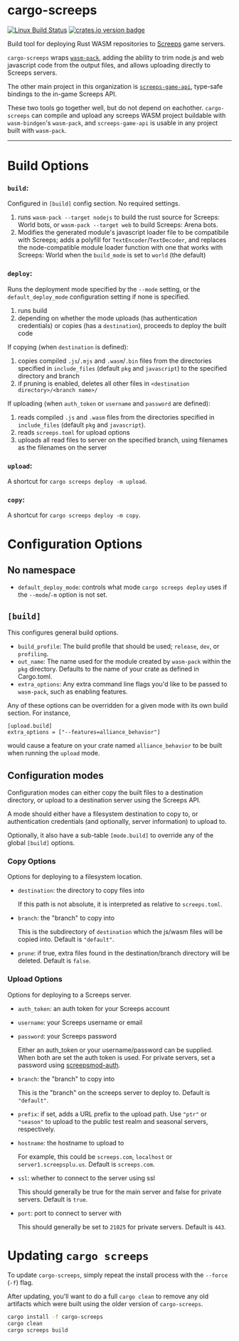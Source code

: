cargo-screeps
=============

[![Linux Build Status][actions-image]][actions-builds]
[![crates.io version badge][cratesio-badge]][crate]

Build tool for deploying Rust WASM repositories to [Screeps][screeps] game servers.

`cargo-screeps` wraps [`wasm-pack`], adding the ability to trim node.js and web javascript code from
the output files, and allows uploading directly to Screeps servers.

The other main project in this organization is [`screeps-game-api`], type-safe bindings to the
in-game Screeps API.

These two tools go together well, but do not depend on eachother. `cargo-screeps` can compile and
upload any screeps WASM project buildable with `wasm-bindgen`'s `wasm-pack`, and `screeps-game-api` is
usable in any project built with `wasm-pack`.

---

# Build Options

### `build`:

Configured in `[build]` config section. No required settings.

1. runs `wasm-pack --target nodejs` to build the rust source for Screeps: World bots, or
   `wasm-pack --target web` to build Screeps: Arena bots.
2. Modifies the generated module's javascript loader file to be compatibile with Screeps;
   adds a polyfill for `TextEncoder`/`TextDecoder`, and replaces the node-compatible module
   loader function with one that works with Screeps: World when the `build_mode` is set to
   `world` (the default)

### `deploy`:

Runs the deployment mode specified by the `--mode` setting, or the `default_deploy_mode`
configuration setting if none is specified.

1. runs build
2. depending on whether the mode uploads (has authentication credentials) or copies (has a
   `destination`), proceeds to deploy the built code

If copying (when `destination` is defined):

1. copies compiled `.js`/`.mjs` and `.wasm`/`.bin` files from the directories specified in
   `include_files` (default `pkg` and `javascript`) to the specified directory and branch
2. if pruning is enabled, deletes all other files in `<destination directory>/<branch name>/`

If uploading (when `auth_token` or `username` and `password` are defined):

1. reads compiled `.js` and `.wasm` files from the directories specified in `include_files`
   (default `pkg` and `javascript`).
2. reads `screeps.toml` for upload options
3. uploads all read files to server on the specified branch, using filenames as the filenames
   on the server

### `upload`:

A shortcut for `cargo screeps deploy -m upload`.

### `copy`:

A shortcut for `cargo screeps deploy -m copy`.

# Configuration Options

## No namespace

- `default_deploy_mode`: controls what mode `cargo screeps deploy` uses if the `--mode`/`-m` option
  is not set.

## `[build]`

This configures general build options.

- `build_profile`: The build profile that should be used; `release`, `dev`, or `profiling`.
- `out_name`: The name used for the module created by `wasm-pack` within the `pkg` directory.
  Defaults to the name of your crate as defined in Cargo.toml.
- `extra_options`: Any extra command line flags you'd like to be passed to `wasm-pack`, such as
  enabling features.

Any of these options can be overridden for a given mode with its own build section. For instance,

```
[upload.build]
extra_options = ["--features=alliance_behavior"]
```

would cause a feature on your crate named `alliance_behavior` to be built when running the `upload`
mode.

## Configuration modes

Configuration modes can either copy the built files to a destination directory, or upload to a
destination server using the Screeps API.

A mode should either have a filesystem destination to copy to, or authentication credentials (and
optionally, server information) to upload to.

Optionally, it also have a sub-table `[mode.build]` to override any of the global `[build]` options.

### Copy Options

Options for deploying to a filesystem location.

- `destination`: the directory to copy files into

  If this path is not absolute, it is interpreted as relative to `screeps.toml`.
- `branch`: the "branch" to copy into

  This is the subdirectory of `destination` which the js/wasm files will be copied into. Default is `"default"`.
- `prune`: if true, extra files found in the destination/branch directory will be deleted. Default is `false`.

### Upload Options

Options for deploying to a Screeps server.

- `auth_token`: an auth token for your Screeps account
- `username`: your Screeps username or email
- `password`: your Screeps password

  Either an auth_token or your username/password can be supplied. When both are set the auth token is used. For private servers, set a password using [screepsmod-auth].
- `branch`: the "branch" to copy into

  This is the "branch" on the screeps server to deploy to. Default is `"default"`.
- `prefix`: if set, adds a URL prefix to the upload path.  Use `"ptr"` or `"season"` to upload to
  the public test realm and seasonal servers, respectively.
- `hostname`: the hostname to upload to

  For example, this could be `screeps.com`, `localhost` or `server1.screepsplu.us`. Default is `screeps.com`.
- `ssl`: whether to connect to the server using ssl

  This should generally be true for the main server and false for private servers. Default is `true`.
- `port`: port to connect to server with

  This should generally be set to `21025` for private servers. Default is `443`.

# Updating `cargo screeps`

To update `cargo-screeps`, simply repeat the install process with the `--force` (`-f`) flag.

After updating, you'll want to do a full `cargo clean` to remove any old artifacts which were built
using the older version of `cargo-screeps`.

```sh
cargo install -f cargo-screeps
cargo clean
cargo screeps build
```

[cratesio-badge]: https://img.shields.io/crates/v/cargo-screeps.svg
[crate]: https://crates.io/crates/cargo-screeps/
[actions-image]: https://github.com/rustyscreeps/cargo-screeps/actions/workflows/build.yml/badge.svg
[actions-builds]: https://github.com/rustyscreeps/cargo-screeps/actions/workflows/build.yml
[`screeps-game-api`]: https://github.com/rustyscreeps/screeps-game-api/
[`wasm-pack`]: https://rustwasm.github.io/wasm-pack/
[screepsmod-auth]: https://www.npmjs.com/package/screepsmod-auth
[screeps]: https://screeps.com/
